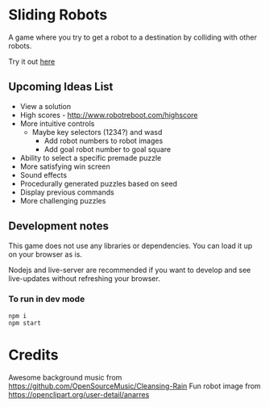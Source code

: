 # Sliding Robots

A game where you try to get a robot to a destination by colliding with other robots.

Try it out [here](https://simondiep.github.io/sliding-robots/)

## Upcoming Ideas List

* View a solution
* High scores - http://www.robotreboot.com/highscore
* More intuitive controls
  * Maybe key selectors (1234?) and wasd
    * Add robot numbers to robot images
    * Add goal robot number to goal square
* Ability to select a specific premade puzzle
* More satisfying win screen
* Sound effects
* Procedurally generated puzzles based on seed
* Display previous commands
* More challenging puzzles

## Development notes

This game does not use any libraries or dependencies. You can load it up on your browser as is.

Nodejs and live-server are recommended if you want to develop and see live-updates without refreshing your browser.

### To run in dev mode

```
npm i
npm start
```

# Credits

Awesome background music from https://github.com/OpenSourceMusic/Cleansing-Rain
Fun robot image from https://openclipart.org/user-detail/anarres
